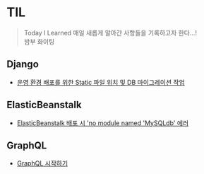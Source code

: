 # TIL
> Today I Learned
매일 새롭게 알아간 사항들을 기록하고자 한다...!  
밤부 화이팅  

## Django
- [운영 환경 배포를 위한 Static 파일 위치 및 DB 마이그레이션 작업](/django/staitcFileAndDBMigrate.md)

## ElasticBeanstalk
- [ElasticBeanstalk 배포 시 'no module named 'MySQLdb' 에러](/elasticBeanstalk/mysqlNoModuleError.md)
  
## GraphQL
- [GraphQL 시작하기](/graphql/graphqlStart.md)
